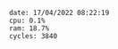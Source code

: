 

                date: 17/04/2022 08:22:19
                cpu: 0.1%
                ram: 18.7%
                cycles: 3840

                         